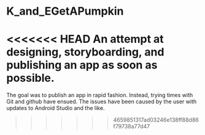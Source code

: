 # K_and_EGetAPumpkin
<<<<<<< HEAD
An attempt at designing, storyboarding, and publishing an app as soon as possible.
=======
The goal was to publish an app in rapid fashion. Instead, trying times with Git and github have ensued. The issues have been caused by the user with updates to Android Studio and the like.
>>>>>>> 4659851317ad03246e138ff88d86f79738a77d47
